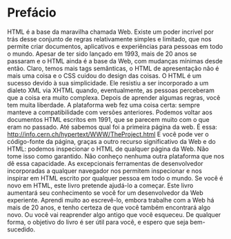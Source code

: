 # Prefácio

HTML é a base da maravilha chamada Web.
Existe um poder incrível por trás desse conjunto de regras relativamente simples e limitado, que nos permite criar documentos, aplicativos e experiências para pessoas em todo o mundo.
Apesar de ter sido lançado em 1993, mais de 20 anos se passaram e o HTML ainda é a base da Web, com mudanças mínimas desde então.
Claro, temos mais tags semânticas, o HTML de apresentação não é mais uma coisa e o CSS cuidou do design das coisas.
O HTML é um sucesso devido à sua simplicidade.
Ele resistiu a ser incorporado a um dialeto XML via XHTML quando, eventualmente, as pessoas perceberam que a coisa era muito complexa.
Depois de aprender algumas regras, você tem muita liberdade.
A plataforma web fez uma coisa certa: sempre manteve a compatibilidade com versões anteriores. Podemos voltar aos documentos HTML escritos em 1991, que se parecem muito com o que eram no passado.
Até sabemos qual foi a primeira página da web. É essa:
<http://info.cern.ch/hypertext/WWW/TheProject.html>
E você pode ver o código-fonte da página, graças a outro recurso significativo da Web e do HTML: podemos inspecionar o HTML de qualquer página da Web.
Não tome isso como garantido. Não conheço nenhuma outra plataforma que nos dê essa capacidade.
As excepcionais ferramentas de desenvolvedor incorporadas a qualquer navegador nos permitem inspecionar e nos inspirar em HTML escrito por qualquer pessoa em todo o mundo.
Se você é novo em HTML, este livro pretende ajudá-lo a começar. Este livro aumentará seu conhecimento se você for um desenvolvedor da Web experiente.
Aprendi muito ao escrevê-lo, embora trabalhe com a Web há mais de 20 anos, e tenho certeza de que você também encontrará algo novo.
Ou você vai reaprender algo antigo que você esqueceu.
De qualquer forma, o objetivo do livro é ser útil para você, e espero que seja bem-sucedido.
